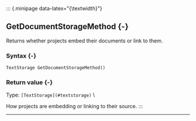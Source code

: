 ::: {.minipage data-latex="{\textwidth}"}
## GetDocumentStorageMethod {-}

Returns whether projects embed their documents or link to them.

### Syntax {-}

```{sql}
TextStorage GetDocumentStorageMethod()
```

### Return value {-}

Type: `[TextStorage](#textstorage)` \

How projects are embedding or linking to their source.
:::

***

